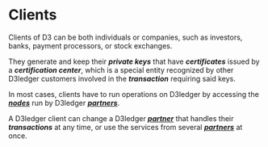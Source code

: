 # Clients

Clients of D3 can be both individuals or companies, such as investors, banks, payment processors, or stock exchanges. 

They generate and keep their **_private keys_** that have **_certificates_** issued by a **_certification center_**, which is a special entity recognized by other D3ledger customers involved in the **_transaction_** requiring said keys. 

In most cases, clients have to run operations on D3ledger by accessing the [**_nodes_**](https://github.com/alexeymaklakov/D3-wiki/blob/master/docs/nodes.md "Nodes in D3 network") run by D3ledger [**_partners_**](https://github.com/alexeymaklakov/D3-wiki/blob/master/docs/partners.md "Partners of D3").

A D3ledger client can change a D3ledger [**_partner_**](https://github.com/alexeymaklakov/D3-wiki/blob/master/docs/partners.md "Partner of D3") that handles their **_transactions_** at any time, or use the services from several [**_partners_**](https://github.com/alexeymaklakov/D3-wiki/blob/master/docs/partners.md "Partners of D3") at once.
